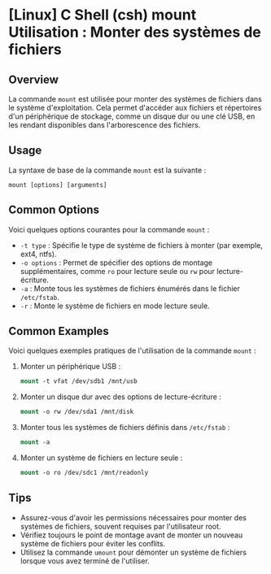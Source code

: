 # [Linux] C Shell (csh) mount Utilisation : Monter des systèmes de fichiers

## Overview
La commande `mount` est utilisée pour monter des systèmes de fichiers dans le système d'exploitation. Cela permet d'accéder aux fichiers et répertoires d'un périphérique de stockage, comme un disque dur ou une clé USB, en les rendant disponibles dans l'arborescence des fichiers.

## Usage
La syntaxe de base de la commande `mount` est la suivante :

```
mount [options] [arguments]
```

## Common Options
Voici quelques options courantes pour la commande `mount` :

- `-t type` : Spécifie le type de système de fichiers à monter (par exemple, ext4, ntfs).
- `-o options` : Permet de spécifier des options de montage supplémentaires, comme `ro` pour lecture seule ou `rw` pour lecture-écriture.
- `-a` : Monte tous les systèmes de fichiers énumérés dans le fichier `/etc/fstab`.
- `-r` : Monte le système de fichiers en mode lecture seule.

## Common Examples
Voici quelques exemples pratiques de l'utilisation de la commande `mount` :

1. Monter un périphérique USB :
   ```csh
   mount -t vfat /dev/sdb1 /mnt/usb
   ```

2. Monter un disque dur avec des options de lecture-écriture :
   ```csh
   mount -o rw /dev/sda1 /mnt/disk
   ```

3. Monter tous les systèmes de fichiers définis dans `/etc/fstab` :
   ```csh
   mount -a
   ```

4. Monter un système de fichiers en lecture seule :
   ```csh
   mount -o ro /dev/sdc1 /mnt/readonly
   ```

## Tips
- Assurez-vous d'avoir les permissions nécessaires pour monter des systèmes de fichiers, souvent requises par l'utilisateur root.
- Vérifiez toujours le point de montage avant de monter un nouveau système de fichiers pour éviter les conflits.
- Utilisez la commande `umount` pour démonter un système de fichiers lorsque vous avez terminé de l'utiliser.